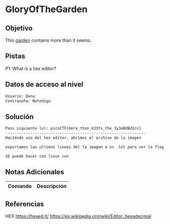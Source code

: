 # GloryOfTheGarden
## Objetivo
This [garden](https://jupiter.challenges.picoctf.org/static/d0e1ffb10fc0017c6a82c57900f3ffe3/garden.jpg) contains more than it seems.
## Pistas
P1: What is a hex editor?

## Datos de acceso al nivel
```bash
Usuario: Dena
Contraseña: Notedigo
```
## Solución
```bash
Pass siguiente lvl: picoCTF{more_than_m33ts_the_3y3eBdBd2cc}
--------------------------------------------------------------
Haciendo uso del hex editor, abrimos el archivo de la imagen

exportamos las ultimas lineas del la imagen a un .txt para ver la flag,

SE puede hacer con linux con 

```
## Notas Adicionales

| Comando  | Descripción | 
|------------|--------------|

## Referencias 
HEX
https://hexed.it/
https://es.wikipedia.org/wiki/Editor_hexadecimal